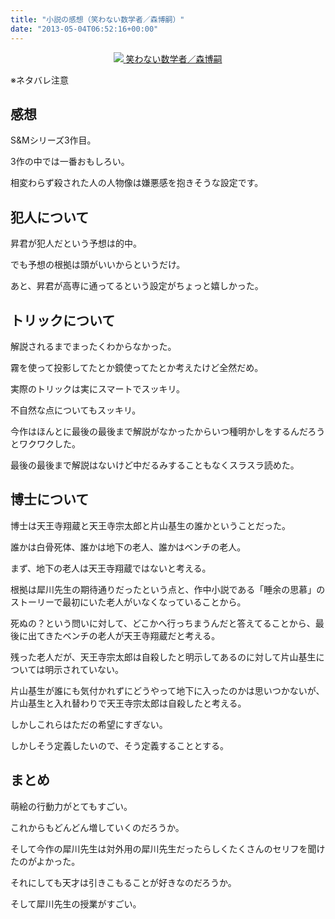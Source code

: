 ```yaml
---
title: "小説の感想（笑わない数学者／森博嗣）"
date: "2013-05-04T06:52:16+00:00"
---
```


<div style="text-align: center;">
  <a href="http://www.amazon.co.jp/gp/product/4062646145/ref=as_li_ss_il?ie=UTF8&#038;camp=247&#038;creative=7399&#038;creativeASIN=4062646145&#038;linkCode=as2&#038;tag=5000164-22"><img border="0" src="http://ws-fe.amazon-adsystem.com/widgets/q?_encoding=UTF8&#038;ASIN=4062646145&#038;Format=_SL160_&#038;ID=AsinImage&#038;MarketPlace=JP&#038;ServiceVersion=20070822&#038;WS=1&#038;tag=5000164-22" />  
<span>笑わない数学者／森博嗣</span></a><img src="http://ir-jp.amazon-adsystem.com/e/ir?t=5000164-22&#038;l=as2&#038;o=9&#038;a=4062646145" width="1" height="1" border="0" alt="" style="border:none !important; margin:0px !important;" />
</div>

※ネタバレ注意

## 感想

S&#038;Mシリーズ3作目。

3作の中では一番おもしろい。

相変わらず殺された人の人物像は嫌悪感を抱きそうな設定です。

## 犯人について

昇君が犯人だという予想は的中。

でも予想の根拠は頭がいいからというだけ。

あと、昇君が高専に通ってるという設定がちょっと嬉しかった。

## トリックについて

解説されるまでまったくわからなかった。

霧を使って投影してたとか鏡使ってたとか考えたけど全然だめ。

実際のトリックは実にスマートでスッキリ。

不自然な点についてもスッキリ。

今作はほんとに最後の最後まで解説がなかったからいつ種明かしをするんだろうとワクワクした。

最後の最後まで解説はないけど中だるみすることもなくスラスラ読めた。

## 博士について

博士は天王寺翔蔵と天王寺宗太郎と片山基生の誰かということだった。

誰かは白骨死体、誰かは地下の老人、誰かはベンチの老人。

まず、地下の老人は天王寺翔蔵ではないと考える。

根拠は犀川先生の期待通りだったという点と、作中小説である「睡余の思慕」のストーリーで最初にいた老人がいなくなっていることから。

死ぬの？という問いに対して、どこかへ行っちまうんだと答えてることから、最後に出てきたベンチの老人が天王寺翔蔵だと考える。

残った老人だが、天王寺宗太郎は自殺したと明示してあるのに対して片山基生については明示されていない。

片山基生が誰にも気付かれずにどうやって地下に入ったのかは思いつかないが、片山基生と入れ替わりで天王寺宗太郎は自殺したと考える。

しかしこれらはただの希望にすぎない。

しかしそう定義したいので、そう定義することとする。

## まとめ

萌絵の行動力がとてもすごい。

これからもどんどん増していくのだろうか。

そして今作の犀川先生は対外用の犀川先生だったらしくたくさんのセリフを聞けたのがよかった。

それにしても天才は引きこもることが好きなのだろうか。

そして犀川先生の授業がすごい。
